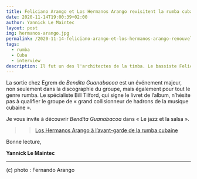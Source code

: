 ```yaml
---
title: Feliciano Arango et Los Hermanos Arango revisitent la rumba cubaine
date: 2020-11-14T19:00:39+02:00
author: Yannick Le Maintec
layout: post
img: hermanos-arango.jpg
permalink: /2020-11-14-feliciano-arango-et-los-hermanos-arango-renouvellent-la-rumba-cubaine/
tags:
  - rumba
  - Cuba
  - interview
description: Il fut un des l'architectes de la timba. Le bassiste Feliciano Arango et son groupe familial un apportent souffle nouveau à la rumba cubaine.
---
```


La sortie chez Egrem de *Bendita Guanabacoa* est un événement majeur, non seulement dans la discographie du groupe, mais également pour tout le genre rumba. Le spécialiste Bill Tilford, qui signe le livret de l’album, n’hésite pas à qualifier le groupe de « grand collisionneur de hadrons de la musique cubaine ».

Je vous invite à découvrir *Bendita Guanabacoa* dans  « Le jazz et la salsa ».

>> [Los Hermanos Arango à l’avant-garde de la rumba cubaine](https://www.lemonde.fr/le-jazz-et-la-salsa/article/2020/10/03/los-hermanos-arango-a-l-avant-garde-de-la-rumba-cubaine_6054624_5324427.html)


Bonne lecture,

**Yannick Le Maintec**

---
(c) photo : Fernando Arango

